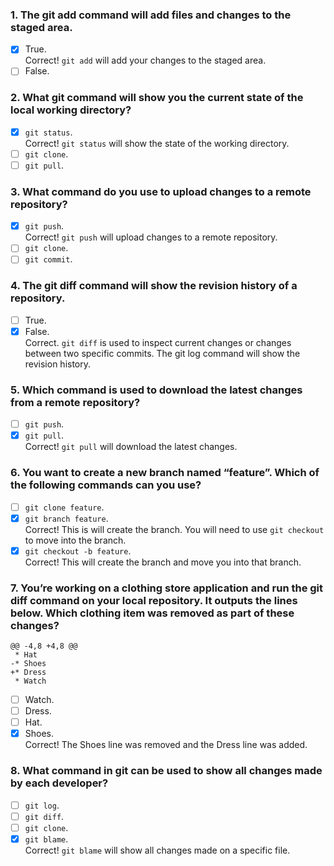 ### 1. The git add command will add files and changes to the staged area.

- [x] True. <br>
      Correct! `git add` will add your changes to the staged area.
- [ ] False.

### 2. What git command will show you the current state of the local working directory?

- [x] `git status`. <br>
      Correct! `git status` will show the state of the working directory.
- [ ] `git clone`.
- [ ] `git pull`.

### 3. What command do you use to upload changes to a remote repository?

- [x] `git push`. <br>
      Correct! `git push` will upload changes to a remote repository.
- [ ] `git clone`.
- [ ] `git commit`.

### 4. The git diff command will show the revision history of a repository.

- [ ] True.
- [x] False. <br>
      Correct. `git diff` is used to inspect current changes or changes between two specific commits. The git log command will show the revision history.

### 5. Which command is used to download the latest changes from a remote repository?

- [ ] `git push`.
- [x] `git pull`. <br>
      Correct! `git pull` will download the latest changes.

### 6. You want to create a new branch named “feature”. Which of the following commands can you use?

- [ ] `git clone feature`.
- [x] `git branch feature`. <br>
      Correct! This is will create the branch. You will need to use `git checkout` to move into the branch.
- [x] `git checkout -b feature`. <br>
      Correct! This will create the branch and move you into that branch.

### 7. You’re working on a clothing store application and run the git diff command on your local repository. It outputs the lines below. Which clothing item was removed as part of these changes?

```
@@ -4,8 +4,8 @@
 * Hat
-* Shoes
+* Dress
 * Watch
```

- [ ] Watch.
- [ ] Dress.
- [ ] Hat.
- [x] Shoes. <br>
      Correct! The Shoes line was removed and the Dress line was added.

### 8. What command in git can be used to show all changes made by each developer?

- [ ] `git log`.
- [ ] `git diff`.
- [ ] `git clone`.
- [x] `git blame`. <br>
      Correct! `git blame` will show all changes made on a specific file.
